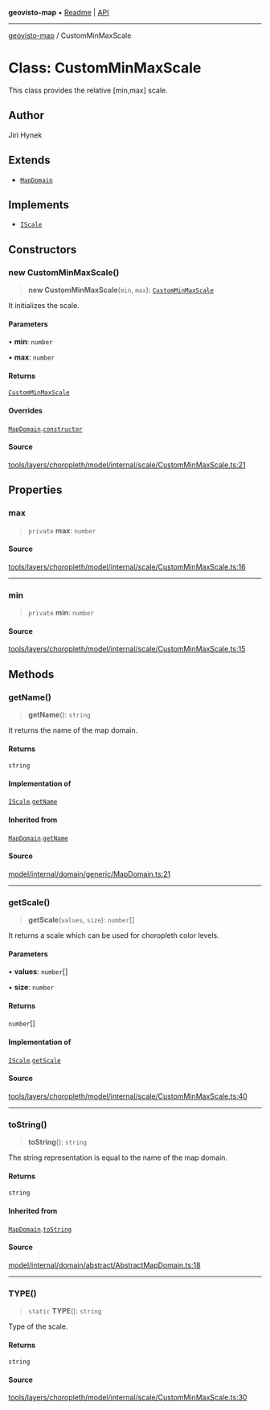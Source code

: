 **geovisto-map** • [Readme](../README.md) \| [API](../globals.md)

***

[geovisto-map](../README.md) / CustomMinMaxScale

# Class: CustomMinMaxScale

This class provides the relative [min,max] scale.

## Author

Jiri Hynek

## Extends

- [`MapDomain`](MapDomain.md)

## Implements

- [`IScale`](../interfaces/IScale.md)

## Constructors

### new CustomMinMaxScale()

> **new CustomMinMaxScale**(`min`, `max`): [`CustomMinMaxScale`](CustomMinMaxScale.md)

It initializes the scale.

#### Parameters

• **min**: `number`

• **max**: `number`

#### Returns

[`CustomMinMaxScale`](CustomMinMaxScale.md)

#### Overrides

[`MapDomain`](MapDomain.md).[`constructor`](MapDomain.md#constructors)

#### Source

[tools/layers/choropleth/model/internal/scale/CustomMinMaxScale.ts:21](https://github.com/geovisto/geovisto-map/blob/5ee2cb5d45c19062fc8fc6beefa2848c076518b6/src/tools/layers/choropleth/model/internal/scale/CustomMinMaxScale.ts#L21)

## Properties

### max

> `private` **max**: `number`

#### Source

[tools/layers/choropleth/model/internal/scale/CustomMinMaxScale.ts:16](https://github.com/geovisto/geovisto-map/blob/5ee2cb5d45c19062fc8fc6beefa2848c076518b6/src/tools/layers/choropleth/model/internal/scale/CustomMinMaxScale.ts#L16)

***

### min

> `private` **min**: `number`

#### Source

[tools/layers/choropleth/model/internal/scale/CustomMinMaxScale.ts:15](https://github.com/geovisto/geovisto-map/blob/5ee2cb5d45c19062fc8fc6beefa2848c076518b6/src/tools/layers/choropleth/model/internal/scale/CustomMinMaxScale.ts#L15)

## Methods

### getName()

> **getName**(): `string`

It returns the name of the map domain.

#### Returns

`string`

#### Implementation of

[`IScale`](../interfaces/IScale.md).[`getName`](../interfaces/IScale.md#getname)

#### Inherited from

[`MapDomain`](MapDomain.md).[`getName`](MapDomain.md#getname)

#### Source

[model/internal/domain/generic/MapDomain.ts:21](https://github.com/geovisto/geovisto-map/blob/5ee2cb5d45c19062fc8fc6beefa2848c076518b6/src/model/internal/domain/generic/MapDomain.ts#L21)

***

### getScale()

> **getScale**(`values`, `size`): `number`[]

It returns a scale which can be used for choropleth color levels.

#### Parameters

• **values**: `number`[]

• **size**: `number`

#### Returns

`number`[]

#### Implementation of

[`IScale`](../interfaces/IScale.md).[`getScale`](../interfaces/IScale.md#getscale)

#### Source

[tools/layers/choropleth/model/internal/scale/CustomMinMaxScale.ts:40](https://github.com/geovisto/geovisto-map/blob/5ee2cb5d45c19062fc8fc6beefa2848c076518b6/src/tools/layers/choropleth/model/internal/scale/CustomMinMaxScale.ts#L40)

***

### toString()

> **toString**(): `string`

The string representation is equal to the name of the map domain.

#### Returns

`string`

#### Inherited from

[`MapDomain`](MapDomain.md).[`toString`](MapDomain.md#tostring)

#### Source

[model/internal/domain/abstract/AbstractMapDomain.ts:18](https://github.com/geovisto/geovisto-map/blob/5ee2cb5d45c19062fc8fc6beefa2848c076518b6/src/model/internal/domain/abstract/AbstractMapDomain.ts#L18)

***

### TYPE()

> `static` **TYPE**(): `string`

Type of the scale.

#### Returns

`string`

#### Source

[tools/layers/choropleth/model/internal/scale/CustomMinMaxScale.ts:30](https://github.com/geovisto/geovisto-map/blob/5ee2cb5d45c19062fc8fc6beefa2848c076518b6/src/tools/layers/choropleth/model/internal/scale/CustomMinMaxScale.ts#L30)
